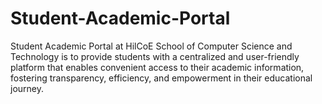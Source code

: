 # Student-Academic-Portal
Student Academic Portal at HilCoE School of Computer Science and Technology is to provide students with a centralized and user-friendly platform that enables convenient access to their academic information, fostering transparency, efficiency, and empowerment in their educational journey.
